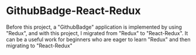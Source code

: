 # GithubBadge-React-Redux


Before this project, a "GithubBadge" application is implemented by using "Redux", and with this project, I migrated from "Redux" to "React-Redux". It can be a useful work for beginners who are eager to learn "Redux" and then migrating to "React-Redux"
